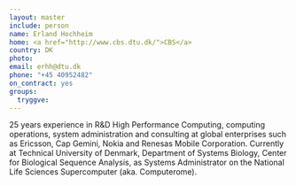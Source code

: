 ```yaml
---
layout: master
include: person
name: Erland Hochheim
home: <a href="http://www.cbs.dtu.dk/">CBS</a>
country: DK
photo:
email: erhh@dtu.dk
phone: "+45 40952482"
on_contract: yes
groups:
  tryggve:
---
```

25 years experience in R&D High Performance Computing, computing operations,
system administration and consulting at global enterprises such as Ericsson, Cap
Gemini, Nokia and Renesas Mobile Corporation. Currently at Technical University
of Denmark, Department of Systems Biology, Center for Biological Sequence
Analysis, as Systems Administrator on the National Life Sciences Supercomputer
(aka. Computerome).
